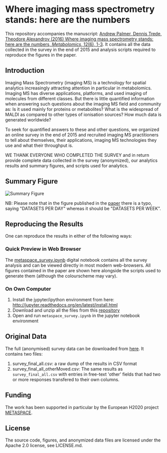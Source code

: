 # Where imaging mass spectrometry stands: here are the numbers
This repository accompanies the manuscript: [Andrew Palmer, Dennis Trede, Theodore Alexandrov (2016) Where imaging mass spectrometry stands: here are the numbers, *Metabolomics*, 12(6), 1-3](http://dx.doi.org/10.1007/s11306-016-1047-0). It contains all the data collected in the survey in the end of 2015 and analysis scripts required to reproduce the figures in the paper.

## Introduction
Imaging Mass Spectrometry (imaging MS) is a technology for spatial analytics increasingly attracting attention in particular in metabolomics. Imaging MS has diverse applications, platforms, and used imaging of molecules from different classes. But there is little quantified information when answering such questions about the imaging MS field and community as: Is it used mainly for proteins or metabolites? What is the widespread of MALDI as compared to other types of ionisation sources? How much data is generated worldwide?

To seek for quantified answers to these and other questions, we organized an online survey in the end of 2015 and recruited imaging MS practitioners to tell about themselves, their applications, imaging MS technologies they use and what their throughput is.

WE THANK EVERYONE WHO COMPLETED THE SURVEY and in return provide complete data collected in the survey (anonymized), our analytics results and summary figures, and scripts used for analytics.

## Summary Figure
![Summary Figure](https://github.com/SpatialMetabolomics/metaspace-survey/blob/master/summary_figure.png)

NB: Please note that in the figure published in the [paper](http://dx.doi.org/10.1007/s11306-016-1047-0) there is a typo, saying "DATASETS PER DAY" whereas it should be "DATASETS PER WEEK".

## Reproducing the Results
One can reproduce the results in either of the following ways:

### Quick Preview in Web Browser
The  [metaspace_survey.ipynb](https://github.com/SpatialMetabolomics/metaspace-survey/blob/master/metaspace_survey.ipynb) digital notebook contains all the survey analysis and can be viewed directly in most modern web-browsers. All figures contained in the paper are shown here alongside the scripts used to generate them (although the colourscheme may vary).

### On Own Computer
1. Install the jypyter/ipython environment from here: http://jupyter.readthedocs.org/en/latest/install.html
2. Download and unzip all the files from this [repository](https://github.com/SpatialMetabolomics/metaspace-survey/archive/master.zip)
3. Open and run `metaspace_survey.ipynb` in the jupyter notebook environment 

## Original Data
The full (anonymised) survey data can be downloaded from [here](https://github.com/SpatialMetabolomics/metaspace-survey/tree/master/data). It contains two files:

1. survey_final_all.csv: a raw dump of the results in CSV format
2. survey_final_all_otherMoved.csv: The same results as `survey_final_all.csv` with entries in free-text 'other' fields that had two or more responses transfered to their own columns.

## Funding
The work has been supported in particular by the European H2020 project [METASPACE](http://metaspace2020.eu).

## License
The source code, figures, and anonymized data files are licensed under the Apache 2.0 license, see LICENSE.md.



